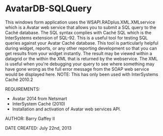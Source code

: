 AvatarDB-SQLQuery
=================

This windows form application uses the WSAPI.RADplus.XML.XMLservice which is a Avatar web service that allows you to submit a SQL query to the Caché database. The SQL syntax complies with Caché SQL which is the InterSystems extension of SQL-92. This is a useful tool for testing SQL queries against your Avatar Caché database. This tool is particularly helpful during widget, reports, or any other reporting development so that you can get results from your widget instantly. The result may be viewed within a datagrid or the within the XML that is returned by the webservice. The XML is useful when you're debugging your query to see where something may have gone wrong as the full error message from the SOAP web service would be displayed here. NOTE: This has only been used with InterSystems Caché 2010.2

REQUIREMENTS:
* Avatar 2014 from Netsmart
* InterSystem Caché (2010)
* Installation and activation of Avatar web services API.

AUTHOR:
Barry Gaffey II
  
DATE CREATED:
July 22nd, 2013
